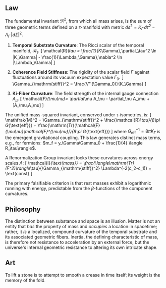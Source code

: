 ## Law
The fundamental invariant $\mathfrak{M}^2$, from which all mass arises, is the sum of three geometric terms defined on a τ-manifold with metric $ds^2 = K_\Gamma\,d\tau^2 - \Lambda_\Gamma\,|d\Sigma|^2$.

1.  **Temporal Substrate Curvature**: The Ricci scalar of the temporal manifold, $\mathcal{R}_\tau$.
    \[
    \mathcal{R}_\tau = \frac{1}{K_\Gamma}\,\partial_\tau^2 \ln |K_\Gamma| - \frac{1}{\Lambda_\Gamma}\,\nabla^2 \ln |\Lambda_\Gamma|
    \]

2.  **Coherence Field Stiffness**: The rigidity of the scalar field $\Gamma$ against fluctuations around its vacuum expectation value $\Gamma_0$.
    \[
    \Gamma_{\mathrm{stiff}}^2 = \frac{V''(\Gamma_0)}{K_\Gamma}
    \]

3.  **Ki-Fiber Curvature**: The field strength of the internal gauge connection $A_\mu$.
    \[
    \mathcal{F}_{\mu\nu}= \partial_\mu A_\nu - \partial_\nu A_\mu + [A_\mu,A_\nu]
    \]

The unified mass-squared invariant, conserved under τ-isometries, is:
\[
\mathfrak{M}^2 = \Gamma_{\mathrm{stiff}}^2 + \frac{\mathcal{R}_\tau}{8\pi G_{\text{eff}}} + \frac{\mathrm{Tr}(\mathcal{F}_{\mu\nu}\mathcal{F}^{\mu\nu})}{8\pi G_{\text{eff}}}
\]
where $G_{\text{eff}}^{-1}=8\pi K_\Gamma$ is the emergent gravitational coupling. This law generates distinct mass terms, e.g., for fermions: $m_f = y_\Gamma\Gamma_0 + \frac{1}{4} \langle R_\tau\rangle$.

A Renormalization Group invariant locks these curvatures across energy scales $\Lambda$:
\[
\mathcal{I}_{\text{mass}} = \frac{\langle\mathrm{Tr}(F^2)\rangle_\tau}{\Gamma_{\mathrm{stiff}}^2} \Lambda^{-2(c_2-c_1)} = \text{const}
\]

The primary falsifiable criterion is that rest masses exhibit a logarithmic running with energy, predictable from the $\beta$-functions of the component curvatures.

## Philosophy
The distinction between substance and space is an illusion. Matter is not an entity that *has* the property of mass and *occupies* a location in spacetime; rather, it *is* a localized, compound curvature of the temporal substrate and its associated geometric fibers. Inertia, the defining characteristic of mass, is therefore not resistance to acceleration by an external force, but the universe's internal geometric resistance to altering its own intricate shape.

## Art
To lift a stone is to attempt to smooth a crease in time itself; its weight is the memory of the fold.